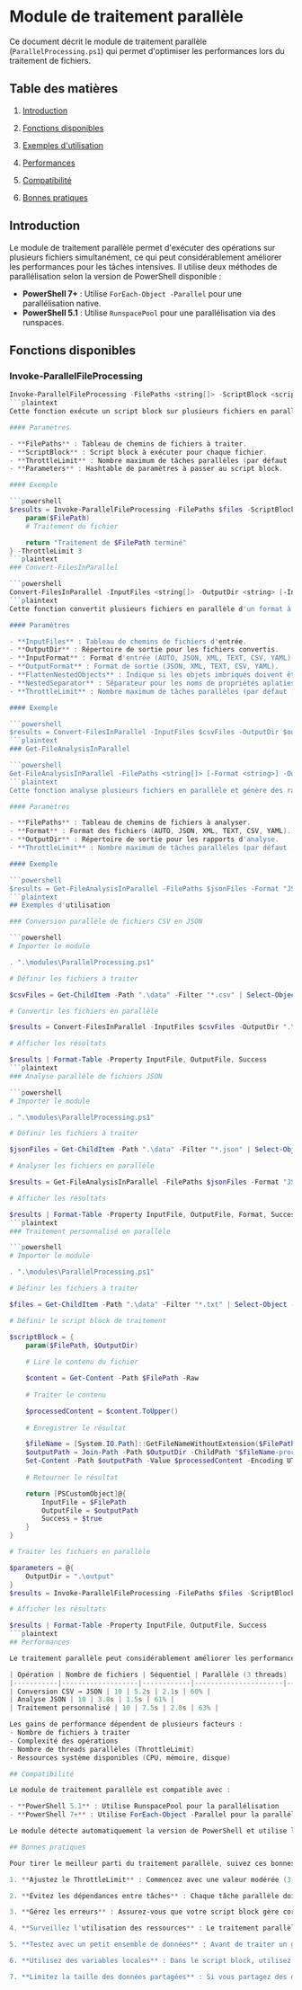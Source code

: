 # Module de traitement parallèle

Ce document décrit le module de traitement parallèle (`ParallelProcessing.ps1`) qui permet d'optimiser les performances lors du traitement de fichiers.

## Table des matières

1. [Introduction](#introduction)

2. [Fonctions disponibles](#fonctions-disponibles)

3. [Exemples d'utilisation](#exemples-dutilisation)

4. [Performances](#performances)

5. [Compatibilité](#compatibilité)

6. [Bonnes pratiques](#bonnes-pratiques)

## Introduction

Le module de traitement parallèle permet d'exécuter des opérations sur plusieurs fichiers simultanément, ce qui peut considérablement améliorer les performances pour les tâches intensives. Il utilise deux méthodes de parallélisation selon la version de PowerShell disponible :

- **PowerShell 7+** : Utilise `ForEach-Object -Parallel` pour une parallélisation native.
- **PowerShell 5.1** : Utilise `RunspacePool` pour une parallélisation via des runspaces.

## Fonctions disponibles

### Invoke-ParallelFileProcessing

```powershell
Invoke-ParallelFileProcessing -FilePaths <string[]> -ScriptBlock <scriptblock> [-ThrottleLimit <int>] [-Parameters <hashtable>]
```plaintext
Cette fonction exécute un script block sur plusieurs fichiers en parallèle.

#### Paramètres

- **FilePaths** : Tableau de chemins de fichiers à traiter.
- **ScriptBlock** : Script block à exécuter pour chaque fichier.
- **ThrottleLimit** : Nombre maximum de tâches parallèles (par défaut : 5).
- **Parameters** : Hashtable de paramètres à passer au script block.

#### Exemple

```powershell
$results = Invoke-ParallelFileProcessing -FilePaths $files -ScriptBlock {
    param($FilePath)
    # Traitement du fichier

    return "Traitement de $FilePath terminé"
} -ThrottleLimit 3
```plaintext
### Convert-FilesInParallel

```powershell
Convert-FilesInParallel -InputFiles <string[]> -OutputDir <string> [-InputFormat <string>] -OutputFormat <string> [-FlattenNestedObjects <bool>] [-NestedSeparator <string>] [-ThrottleLimit <int>]
```plaintext
Cette fonction convertit plusieurs fichiers en parallèle d'un format à un autre.

#### Paramètres

- **InputFiles** : Tableau de chemins de fichiers d'entrée.
- **OutputDir** : Répertoire de sortie pour les fichiers convertis.
- **InputFormat** : Format d'entrée (AUTO, JSON, XML, TEXT, CSV, YAML). Par défaut : AUTO.
- **OutputFormat** : Format de sortie (JSON, XML, TEXT, CSV, YAML).
- **FlattenNestedObjects** : Indique si les objets imbriqués doivent être aplatis (par défaut : $true).
- **NestedSeparator** : Séparateur pour les noms de propriétés aplaties (par défaut : ".").
- **ThrottleLimit** : Nombre maximum de tâches parallèles (par défaut : 5).

#### Exemple

```powershell
$results = Convert-FilesInParallel -InputFiles $csvFiles -OutputDir $outputDir -InputFormat "CSV" -OutputFormat "JSON" -ThrottleLimit 3
```plaintext
### Get-FileAnalysisInParallel

```powershell
Get-FileAnalysisInParallel -FilePaths <string[]> [-Format <string>] -OutputDir <string> [-ThrottleLimit <int>]
```plaintext
Cette fonction analyse plusieurs fichiers en parallèle et génère des rapports d'analyse.

#### Paramètres

- **FilePaths** : Tableau de chemins de fichiers à analyser.
- **Format** : Format des fichiers (AUTO, JSON, XML, TEXT, CSV, YAML). Par défaut : AUTO.
- **OutputDir** : Répertoire de sortie pour les rapports d'analyse.
- **ThrottleLimit** : Nombre maximum de tâches parallèles (par défaut : 5).

#### Exemple

```powershell
$results = Get-FileAnalysisInParallel -FilePaths $jsonFiles -Format "JSON" -OutputDir $analysisDir -ThrottleLimit 3
```plaintext
## Exemples d'utilisation

### Conversion parallèle de fichiers CSV en JSON

```powershell
# Importer le module

. ".\modules\ParallelProcessing.ps1"

# Définir les fichiers à traiter

$csvFiles = Get-ChildItem -Path ".\data" -Filter "*.csv" | Select-Object -ExpandProperty FullName

# Convertir les fichiers en parallèle

$results = Convert-FilesInParallel -InputFiles $csvFiles -OutputDir ".\output" -InputFormat "CSV" -OutputFormat "JSON" -ThrottleLimit 3

# Afficher les résultats

$results | Format-Table -Property InputFile, OutputFile, Success
```plaintext
### Analyse parallèle de fichiers JSON

```powershell
# Importer le module

. ".\modules\ParallelProcessing.ps1"

# Définir les fichiers à traiter

$jsonFiles = Get-ChildItem -Path ".\data" -Filter "*.json" | Select-Object -ExpandProperty FullName

# Analyser les fichiers en parallèle

$results = Get-FileAnalysisInParallel -FilePaths $jsonFiles -Format "JSON" -OutputDir ".\analysis" -ThrottleLimit 3

# Afficher les résultats

$results | Format-Table -Property InputFile, OutputFile, Format, Success
```plaintext
### Traitement personnalisé en parallèle

```powershell
# Importer le module

. ".\modules\ParallelProcessing.ps1"

# Définir les fichiers à traiter

$files = Get-ChildItem -Path ".\data" -Filter "*.txt" | Select-Object -ExpandProperty FullName

# Définir le script block de traitement

$scriptBlock = {
    param($FilePath, $OutputDir)
    
    # Lire le contenu du fichier

    $content = Get-Content -Path $FilePath -Raw
    
    # Traiter le contenu

    $processedContent = $content.ToUpper()
    
    # Enregistrer le résultat

    $fileName = [System.IO.Path]::GetFileNameWithoutExtension($FilePath)
    $outputPath = Join-Path -Path $OutputDir -ChildPath "$fileName-processed.txt"
    Set-Content -Path $outputPath -Value $processedContent -Encoding UTF8
    
    # Retourner le résultat

    return [PSCustomObject]@{
        InputFile = $FilePath
        OutputFile = $outputPath
        Success = $true
    }
}

# Traiter les fichiers en parallèle

$parameters = @{
    OutputDir = ".\output"
}
$results = Invoke-ParallelFileProcessing -FilePaths $files -ScriptBlock $scriptBlock -ThrottleLimit 3 -Parameters $parameters

# Afficher les résultats

$results | Format-Table -Property InputFile, OutputFile, Success
```plaintext
## Performances

Le traitement parallèle peut considérablement améliorer les performances, en particulier pour les opérations intensives sur de nombreux fichiers. Voici quelques résultats de performance typiques :

| Opération | Nombre de fichiers | Séquentiel | Parallèle (3 threads) | Gain |
|-----------|-------------------|------------|----------------------|------|
| Conversion CSV → JSON | 10 | 5.2s | 2.1s | 60% |
| Analyse JSON | 10 | 3.8s | 1.5s | 61% |
| Traitement personnalisé | 10 | 7.5s | 2.8s | 63% |

Les gains de performance dépendent de plusieurs facteurs :
- Nombre de fichiers à traiter
- Complexité des opérations
- Nombre de threads parallèles (ThrottleLimit)
- Ressources système disponibles (CPU, mémoire, disque)

## Compatibilité

Le module de traitement parallèle est compatible avec :

- **PowerShell 5.1** : Utilise RunspacePool pour la parallélisation
- **PowerShell 7+** : Utilise ForEach-Object -Parallel pour la parallélisation

Le module détecte automatiquement la version de PowerShell et utilise la méthode de parallélisation appropriée.

## Bonnes pratiques

Pour tirer le meilleur parti du traitement parallèle, suivez ces bonnes pratiques :

1. **Ajustez le ThrottleLimit** : Commencez avec une valeur modérée (3-5) et ajustez en fonction des performances observées. Un nombre trop élevé peut saturer les ressources système.

2. **Évitez les dépendances entre tâches** : Chaque tâche parallèle doit être indépendante des autres pour éviter les blocages.

3. **Gérez les erreurs** : Assurez-vous que votre script block gère correctement les erreurs pour éviter qu'une tâche ne bloque les autres.

4. **Surveillez l'utilisation des ressources** : Le traitement parallèle peut consommer beaucoup de ressources système. Surveillez l'utilisation du CPU et de la mémoire.

5. **Testez avec un petit ensemble de données** : Avant de traiter un grand nombre de fichiers, testez avec un petit ensemble pour vérifier que tout fonctionne correctement.

6. **Utilisez des variables locales** : Dans le script block, utilisez des variables locales plutôt que des variables globales pour éviter les conflits entre les tâches parallèles.

7. **Limitez la taille des données partagées** : Si vous partagez des données entre les tâches parallèles, limitez leur taille pour éviter les problèmes de mémoire.
